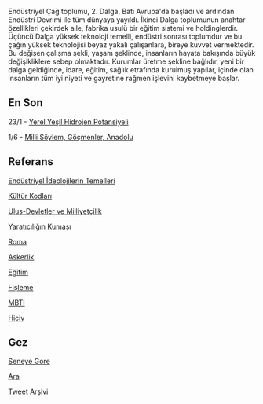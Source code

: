 
Endüstriyel Çağ toplumu, 2. Dalga, Batı Avrupa'da başladı ve ardından
Endüstri Devrimi ile tüm dünyaya yayıldı. İkinci Dalga toplumunun
anahtar özellikleri çekirdek aile, fabrika usulü bir eğitim sistemi ve
holdinglerdir. Üçüncü Dalga yüksek teknoloji temelli, endüstri sonrası
toplumdur ve bu çağın yüksek teknolojisi beyaz yakalı çalışanlara,
bireye kuvvet vermektedir. Bu değişen çalışma şekli, yaşam şeklinde,
insanların hayata bakışında büyük değişikliklere sebep
olmaktadır. Kurumlar üretme şekline bağlıdır, yeni bir dalga
geldiğinde, idare, eğitim, sağlık etrafında kurulmuş yapılar, içinde
olan insanların tüm iyi niyeti ve gayretine rağmen işlevini kaybetmeye
başlar.


## En Son

23/1 - [Yerel Yeşil Hidrojen Potansiyeli](2022/01/green-hydrogen.md)

1/6 - [Milli Söylem, Göçmenler, Anadolu](2020/07/gocebele-anadolu.md)

## Referans

[Endüstriyel İdeolojilerin Temelleri](/2010/06/endustriyel-ideolojilerin-temelleri.md)

[Kültür Kodları](/2006/07/kltr-kodlar.md)

[Ulus-Devletler ve Milliyetçilik](/2013/09/ulus-devletler-ve-milliyetcilik.md)

[Yaratıcılığın Kumaşı](/2009/04/yaratclgn-kumas.md)

[Roma](/2018/10/roma.md)

[Askerlik](/2007/08/askerlik.md)

[Eğitim](/2018/10/egitim.md)

[Fişleme](/2018/12/fisleme.html)

[MBTI](/2019/08/mbti_tr.html)

[Hiciv](hiciv.md)

## Gez

[Seneye Gore](years.md)

[Ara](search.html)

[Tweet Arşivi](/tweets/README.md)

